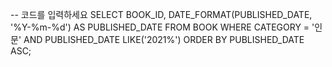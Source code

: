 -- 코드를 입력하세요
SELECT
    BOOK_ID,
    DATE_FORMAT(PUBLISHED_DATE, '%Y-%m-%d') AS PUBLISHED_DATE
FROM
    BOOK
WHERE
    CATEGORY = '인문' AND PUBLISHED_DATE LIKE('2021%')
ORDER BY
    PUBLISHED_DATE ASC;